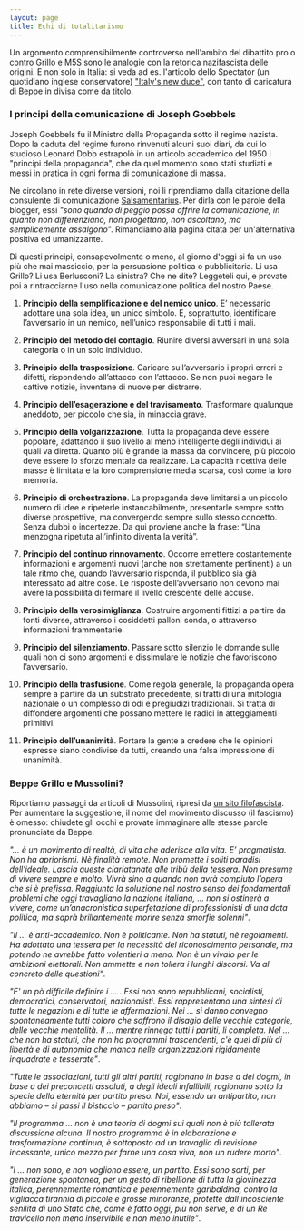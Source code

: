 ```yaml
---
layout: page
title: Echi di totalitarismo
---
```


Un argomento comprensibilmente controverso nell'ambito del dibattito pro o contro Grillo e M5S sono le analogie con la retorica nazifascista delle origini. E non solo in Italia: si veda ad es. l'articolo dello Spectator (un quotidiano inglese conservatore) ["Italy's new duce"](http://www.spectator.co.uk/features/8854261/italys-new-duce/), con tanto di caricatura di Beppe in divisa come da titolo.


### I principi della comunicazione di Joseph Goebbels

Joseph Goebbels fu il Ministro della Propaganda sotto il regime nazista.
Dopo la caduta del regime furono rinvenuti alcuni suoi diari, da cui lo studioso Leonard Dobb estrapolò in un articolo accademico del 1950 i "principi della propaganda", che da quel momento sono stati studiati e messi in pratica in ogni forma di comunicazione di massa.

Ne circolano in rete diverse versioni, noi li riprendiamo dalla citazione della consulente di comunicazione [Salsamentarius](http://www.salsamentarius.it/gli-undici-principi-di-goebbels-da-non-seguire/).
Per dirla con le parole della blogger, essi _"sono quando di peggio possa offrire la comunicazione, in quanto non differenziano, non progettano, non ascoltano, ma semplicemente assalgono_".
Rimandiamo alla pagina citata per un'alternativa positiva ed umanizzante.

Di questi principi, consapevolmente o meno, al giorno d'oggi si fa un uso più che mai massiccio, per la persuasione politica o pubblicitaria.
Li usa Grillo? Li usa Berlusconi? La sinistra? Che ne dite? Leggeteli qui, e provate poi a rintracciarne l'uso nella comunicazione politica del nostro Paese.

1. __Principio della semplificazione e del nemico unico__.
E’ necessario adottare una sola idea, un unico simbolo. E, soprattutto, identificare l’avversario in un nemico, nell’unico responsabile di tutti i mali.

2. __Principio del metodo del contagio__.
Riunire diversi avversari in una sola categoria o in un solo individuo.

3. __Principio della trasposizione__.
Caricare sull’avversario i propri errori e difetti, rispondendo all’attacco con l’attacco. Se non puoi negare le cattive notizie, inventane di nuove per distrarre.

4. __Principio dell’esagerazione e del travisamento__.
Trasformare qualunque aneddoto, per piccolo che sia, in minaccia grave.

5. __Principio della volgarizzazione__.
Tutta la propaganda deve essere popolare, adattando il suo livello al meno intelligente degli individui ai quali va diretta. Quanto più è grande la massa da convincere, più piccolo deve essere lo sforzo mentale da realizzare. La capacità ricettiva delle masse è limitata e la loro comprensione media scarsa, così come la loro memoria.

6. __Principio di orchestrazione__.
La propaganda deve limitarsi a un piccolo numero di idee e ripeterle instancabilmente, presentarle sempre sotto diverse prospettive, ma convergendo sempre sullo stesso concetto. Senza dubbi o incertezze. Da qui proviene anche la frase: “Una menzogna ripetuta all’infinito diventa la verità”.

7. __Principio del continuo rinnovamento__.
Occorre emettere costantemente informazioni e argomenti nuovi (anche non strettamente pertinenti) a un tale ritmo che, quando l’avversario risponda, il pubblico sia già interessato ad altre cose. Le risposte dell’avversario non devono mai avere la possibilità di fermare il livello crescente delle accuse.

8. __Principio della verosimiglianza__.
Costruire argomenti fittizi a partire da fonti diverse, attraverso i cosiddetti palloni sonda, o attraverso informazioni frammentarie.

9. __Principio del silenziamento__.
Passare sotto silenzio le domande sulle quali non ci sono argomenti e dissimulare le notizie che favoriscono l’avversario.

10. __Principio della trasfusione__.
Come regola generale, la propaganda opera sempre a partire da un substrato precedente, si tratti di una mitologia nazionale o un complesso di odi e pregiudizi tradizionali.
Si tratta di diffondere argomenti che possano mettere le radici in atteggiamenti primitivi.

11. __Principio dell’unanimità__.
Portare la gente a credere che le opinioni espresse siano condivise da tutti, creando una falsa impressione di unanimità.


### Beppe Grillo e Mussolini?

Riportiamo passaggi da articoli di Mussolini, ripresi da [un sito filofascista](http://www.mussolinibenito.net/il%20programma%20del%20fascismo.htm). Per aumentare la suggestione, il nome del movimento discusso (il fascismo) è omesso: chiudete gli occhi e provate immaginare alle stesse parole pronunciate da Beppe.


_"... è un movimento di realtà, di vita che aderisce alla vita. E’ pragmatista. Non ha apriorismi. Nè finalità remote. Non promette i soliti paradisi dell’ideale. Lascia queste ciarlatanate alle tribù della tessera. Non presume di vivere sempre e molto. Vivrà sino a quando non avrà compiuto l’opera che si è prefissa. Raggiunta la soluzione nel nostro senso dei fondamentali problemi che oggi travagliano la nazione italiana, ... non si ostinerà a vivere, come un’anacronistica superfetazione di professionisti di una data politica, ma saprà brillantemente morire senza smorfie solenni"_.

_"Il ... è anti-accademico. Non è politicante. Non ha statuti, nè regolamenti. Ha adottato una tessera per la necessità del riconoscimento personale, ma potendo ne avrebbe fatto volentieri a meno. Non è un vivaio per le ambizioni elettorali. Non ammette e non tollera i lunghi discorsi. Va al concreto delle questioni"_.

_"E' un pò difficile definire i ... . Essi non sono repubblicani, socialisti, democratici, conservatori, nazionalisti. Essi rappresentano una sintesi di tutte le negazioni e di tutte le affermazioni. Nei ... si danno convegno spontaneamente tutti coloro che soffrono il disagio delle vecchie categorie, delle vecchie mentalità. Il ... mentre rinnega tutti i partiti, li completa. Nel ... che non ha statuti, che non ha programmi trascendenti, c'è quel di più di libertà e di autonomia che manca nelle organizzazioni rigidamente inquadrate e tesserate"_.

_"Tutte le associazioni, tutti gli altri partiti, ragionano in base a dei dogmi, in base a dei preconcetti assoluti, a degli ideali infallibili, ragionano sotto la specie della eternità per partito preso. Noi, essendo un antipartito, non abbiamo – si passi il bisticcio – partito preso"_.

_"Il programma ... non è una teoria di dogmi sui quali non è più tollerata discussione alcuna. Il nostro programma è in elaborazione e trasformazione continua, è sottoposto ad un travaglio di revisione incessante, unico mezzo per farne una cosa viva, non un rudere morto"_.

_"I ... non sono, e non vogliono essere, un partito. Essi sono sorti, per generazione spontanea, per un gesto di ribellione di tutta la giovinezza italica, perennemente romantica e perennemente garibaldina, contro la vigliacca tirannia di piccole e grosse minoranze, protette dall’incosciente senilità di uno Stato che, come è fatto oggi, più non serve, e di un Re travicello non meno inservibile e non meno inutile"_.



